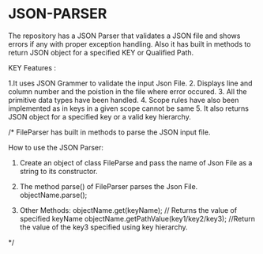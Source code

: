# JSON-PARSER
The repository has a JSON Parser that validates a JSON file and shows errors if any with proper exception handling.
Also it has built in methods to return JSON object for a specified KEY or Qualified Path.


KEY Features :

1.It uses JSON Grammer to validate the input Json File.
2. Displays line and column number and the poistion in the file where error occured.
3. All the primitive data types have been handled.
4. Scope rules have also been implemented as in keys in a given scope cannot be same
5. It also returns JSON object for a specified key or a valid key hierarchy.


/*
FileParser has built in methods to parse the JSON input file.

How to use the JSON Parser:

1. Create an object of class FileParse and pass the name of Json File as a string to its constructor.
2. The method parse() of FileParser parses the Json File.
objectName.parse();

3. Other Methods:
objectName.get(keyName); // Returns the value of specified keyName
objectName.getPathValue(key1/key2/key3); //Return the value of the key3 specified using key hierarchy.

*/
